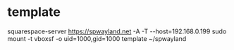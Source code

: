 # template


squarespace-server https://spwayland.net -A -T --host=192.168.0.199
sudo mount -t vboxsf -o uid=1000,gid=1000 template ~/spwayland